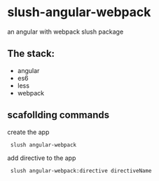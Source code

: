 # slush-angular-webpack

an angular with webpack slush package

## The stack:

* angular
* es6
* less
* webpack

## scafollding commands

create the app
```
 slush angular-webpack
```

add directive to the app
```
 slush angular-webpack:directive directiveName
```
